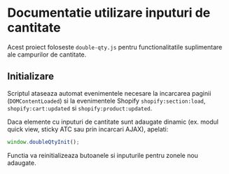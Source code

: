 # Documentatie utilizare inputuri de cantitate

Acest proiect foloseste `double-qty.js` pentru functionalitatile suplimentare ale campurilor de cantitate.

## Initializare

Scriptul ataseaza automat evenimentele necesare la incarcarea paginii (`DOMContentLoaded`) si la evenimentele Shopify `shopify:section:load`, `shopify:cart:updated` si `shopify:product:updated`.

Daca elemente cu inputuri de cantitate sunt adaugate dinamic (ex. modul quick view, sticky ATC sau prin incarcari AJAX), apelati:

```javascript
window.doubleQtyInit();
```

Functia va reinitializeaza butoanele si inputurile pentru zonele nou adaugate.
